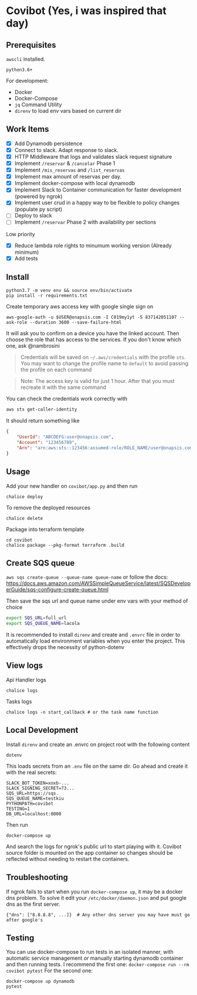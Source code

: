 # Covibot (Yes, i was inspired that day)

## Prerequisites
`awscli` installed.

`python3.6+`

For development:
- Docker
- Docker-Compose
- `jq` Command Utility
- `direnv` to load env vars based on current dir


## Work Items
- [x] Add Dynamodb persistence
- [x] Connect to slack. Adapt response to slack.
- [x] HTTP Middleware that logs and validates slack request signature
- [x] Implement `/reservar` & `/cancelar` Phase 1
- [x] Implement `/mis_reservas` and `/list_reservas`
- [x] Implement max amount of reservas per day.
- [x] Implement docker-compose with local dynamodb
- [x] Implement Slack to Container communication for faster development (powered by ngrok)
- [x] Implement user crud in a happy way to be flexible to policy changes (populate py script)
- [ ] Deploy to slack
- [ ] Implement `/reservar` Phase 2 with availability per sections

Low priority

- [x] Reduce lambda role rights to minumum working version (Already minimum)
- [x] Add tests

## Install
```
python3.7 -m venv env && source env/bin/activate
pip install -r requirements.txt
```
Create temporary aws access key with google single sign on
```
aws-google-auth -u $USER@onapsis.com -I C019my1yt -S 837142051107 --ask-role --duration 3600 --save-failure-html
```
It will ask you to confirm on a device you have the linked account.
Then choose the role that has access to the services. If you don't know which one, ask @nambrosini
> Credentials will be saved on `~/.aws/credentials` with the profile `sts`.
> You may want to change the profile name to `default` to avoid passing the profile on each command

> Note: The access key is valid for just 1 hour. After that you must recreate it with the same command

You can check the credentials work correctly with
```bash
aws sts get-caller-identity
```
It should return something like
```json
{
    "UserId": "ABCDEFG:user@onapsis.com",
    "Account": "123456789",
    "Arn": "arn:aws:sts::123456:assumed-role/ROLE_NAME/user@onapsis.com"
}
```


## Usage
Add your new handler on `covibot/app.py` and then run
```
chalice deploy
```
To remove the deployed resources 
```
chalice delete
```
Package into terraform template
```
cd covibot
chalice package --pkg-format terraform .build
```

## Create SQS queue
`aws sqs create-queue --queue-name queue-name`
or follow the docs:
https://docs.aws.amazon.com/AWSSimpleQueueService/latest/SQSDeveloperGuide/sqs-configure-create-queue.html

Then save the sqs url and queue name under env vars with your method of choice
```bash
export SQS_URL=full_url
export SQS_QUEUE_NAME=lacola
```

It is recommended to install `direnv` and create and `.envrc` file in order to automatically load
environment variables when you enter the project. This effectively drops the necessity of python-dotenv


## View logs

Api Handler logs

```
chalice logs
```

Tasks logs

```
chalice logs -n start_callback # or the task name function
```

## Local Development

Install `direnv` and create an .envrc on project root with the following content

```
dotenv
```

This loads secrets from an `.env` file on the same dir. Go ahead and create it with the real secrets:

```
SLACK_BOT_TOKEN=xoxb-...
SLACK_SIGNING_SECRET=73...
SQS_URL=https://sqs.
SQS_QUEUE_NAME=testkiu
PYTHONPATH=covibot
TESTING=1
DB_URL=localhost:8000
```

Then run

```
docker-compose up
```

And search the logs for ngrok's public url to start playing with it. Covibot source folder is mounted on the app
container so changes should be reflected without needing to restart the containers.

## Troubleshooting

If ngrok fails to start when you run `docker-compose up`, it may be a docker dns problem. To solve it edit
your `/etc/docker/daemon.json` and put google dns as the first server.

```
{"dns": ["8.8.8.8", ...]}  # Any other dns server you may have must go after google's
```

## Testing

You can use docker-compose to run tests in an isolated manner, with automatic service management _or_ manually starting
dynamodb container and then running tests. I recommend the first one:
```docker-compose run --rm covibot pytest```
For the second one:

```
docker-compose up dynamodb
pytest
```
